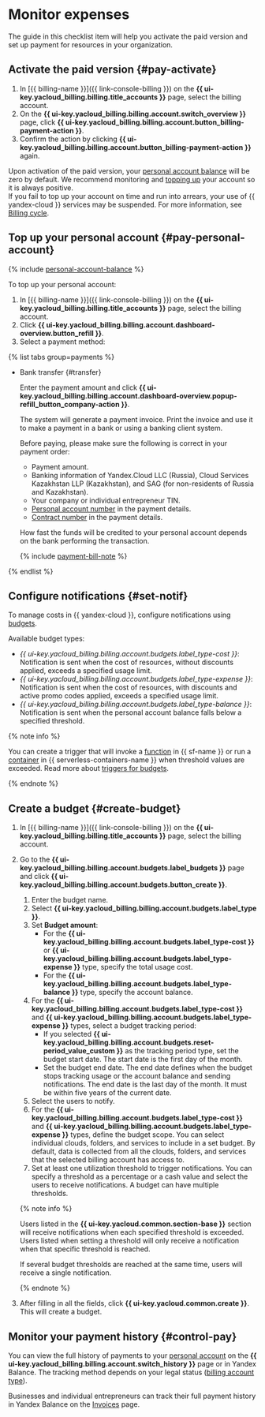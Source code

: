# Monitor expenses

The guide in this checklist item will help you activate the paid version and set up payment for resources in your organization.

## Activate the paid version {#pay-activate}

1. In [{{ billing-name }}]({{ link-console-billing }}) on the **{{ ui-key.yacloud_billing.billing.title_accounts }}** page, select the billing account.
1. On the **{{ ui-key.yacloud_billing.billing.account.switch_overview }}** page, click **{{ ui-key.yacloud_billing.billing.account.button_billing-payment-action }}**.
1. Confirm the action by clicking **{{ ui-key.yacloud_billing.billing.account.button_billing-payment-action }}** again.

Upon activation of the paid version, your [personal account balance](../../billing/concepts/personal-account.md#balance) will be zero by default. We recommend monitoring and [topping up](../../billing/operations/pay-the-bill.md) your account so it is always positive.
<br/>If you fail to top up your account on time and run into arrears, your use of {{ yandex-cloud }} services may be suspended. For more information, see [Billing cycle](../../billing/payment/billing-cycle-business.md).

## Top up your personal account {#pay-personal-account}

{% include [personal-account-balance](../../billing/_includes/personal-account-balance.md) %}

To top up your personal account:
1. In [{{ billing-name }}]({{ link-console-billing }}) on the **{{ ui-key.yacloud_billing.billing.title_accounts }}** page, select the billing account.
1. Click **{{ ui-key.yacloud_billing.billing.account.dashboard-overview.button_refill }}**.
1. Select a payment method:

{% list tabs group=payments %}


- Bank transfer {#transfer}

   Enter the payment amount and click **{{ ui-key.yacloud_billing.billing.account.dashboard-overview.popup-refill_button_company-action }}**.

   The system will generate a payment invoice. Print the invoice and use it to make a payment in a bank or using a banking client system.

   Before paying, please make sure the following is correct in your payment order:
   * Payment amount.
   * Banking information of Yandex.Cloud LLC (Russia), Cloud Services Kazakhstan LLP (Kazakhstan), and SAG (for non-residents of Russia and Kazakhstan).
   * Your company or individual entrepreneur TIN.
   * [Personal account number](../../billing/concepts/personal-account.md#id) in the payment details.
   * [Contract number](../../billing/concepts/contract.md) in the payment details.

   How fast the funds will be credited to your personal account depends on the bank performing the transaction.

   {% include [payment-bill-note](../../billing/_includes/payment-bill-note.md) %}

{% endlist %}

## Configure notifications {#set-notif}

To manage costs in {{ yandex-cloud }}, configure notifications using [budgets](../../billing/concepts/budget.md).

Available budget types:
* _{{ ui-key.yacloud_billing.billing.account.budgets.label_type-cost }}_: Notification is sent when the cost of resources, without discounts applied, exceeds a specified usage limit.
* _{{ ui-key.yacloud_billing.billing.account.budgets.label_type-expense }}_: Notification is sent when the cost of resources, with discounts and active promo codes applied, exceeds a specified usage limit.
* _{{ ui-key.yacloud_billing.billing.account.budgets.label_type-balance }}_: Notification is sent when the personal account balance falls below a specified threshold.

{% note info %}

You can create a trigger that will invoke a [function](../../functions/concepts/function.md) in {{ sf-name }} or run a [container](../../serverless-containers/concepts/container.md) in {{ serverless-containers-name }} when threshold values are exceeded. Read more about [triggers for budgets](../../functions/operations/trigger/budget-trigger-create.md).

{% endnote %}

## Create a budget {#create-budget}

1. In [{{ billing-name }}]({{ link-console-billing }}) on the **{{ ui-key.yacloud_billing.billing.title_accounts }}** page, select the billing account.
1. Go to the **{{ ui-key.yacloud_billing.billing.account.budgets.label_budgets }}** page and click **{{ ui-key.yacloud_billing.billing.account.budgets.button_create }}**.
   1. Enter the budget name.
   1. Select **{{ ui-key.yacloud_billing.billing.account.budgets.label_type }}**.
   1. Set **Budget amount**:
      * For the **{{ ui-key.yacloud_billing.billing.account.budgets.label_type-cost }}** or **{{ ui-key.yacloud_billing.billing.account.budgets.label_type-expense }}** type, specify the total usage cost.
      * For the **{{ ui-key.yacloud_billing.billing.account.budgets.label_type-balance }}** type, specify the account balance.
   1. For the **{{ ui-key.yacloud_billing.billing.account.budgets.label_type-cost }}** and **{{ ui-key.yacloud_billing.billing.account.budgets.label_type-expense }}** types, select a budget tracking period:
      * If you selected **{{ ui-key.yacloud_billing.billing.account.budgets.reset-period_value_custom }}** as the tracking period type, set the budget start date. The start date is the first day of the month.
      * Set the budget end date. The end date defines when the budget stops tracking usage or the account balance and sending notifications. The end date is the last day of the month. It must be within five years of the current date.
   1. Select the users to notify.
   1. For the **{{ ui-key.yacloud_billing.billing.account.budgets.label_type-cost }}** and **{{ ui-key.yacloud_billing.billing.account.budgets.label_type-expense }}** types, define the budget scope. You can select individual clouds, folders, and services to include in a set budget. By default, data is collected from all the clouds, folders, and services that the selected billing account has access to.
   1. Set at least one utilization threshold to trigger notifications. You can specify a threshold as a percentage or a cash value and select the users to receive notifications. A budget can have multiple thresholds.

   {% note info %}

   Users listed in the **{{ ui-key.yacloud.common.section-base }}** section will receive notifications when each specified threshold is exceeded. Users listed when setting a threshold will only receive a notification when that specific threshold is reached.

   If several budget thresholds are reached at the same time, users will receive a single notification.

   {% endnote %}

1. After filling in all the fields, click **{{ ui-key.yacloud.common.create }}**. This will create a budget.

## Monitor your payment history {#control-pay}

You can view the full history of payments to your [personal account](../../billing/concepts/personal-account.md#balance) on the **{{ ui-key.yacloud_billing.billing.account.switch_history }}** page or in Yandex Balance. The tracking method depends on your legal status ([billing account type](../../billing/concepts/billing-account.md#ba-types)).

Businesses and individual entrepreneurs can track their full payment history in Yandex Balance on the [Invoices](https://balance.yandex.ru/invoices.xml) page.